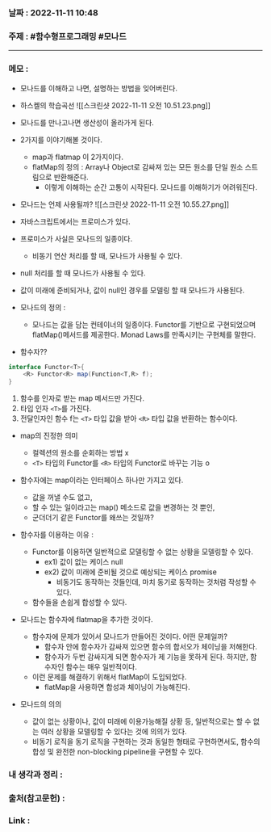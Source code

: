 ### 날짜 : 2022-11-11 10:48
### 주제 : #함수형프로그래밍 #모나드 

---- 

### 메모 : 
- 모나드를 이해하고 나면, 설명하는 방법을 잊어버린다. 
- 하스켈의 학습곡선 
![[스크린샷 2022-11-11 오전 10.51.23.png]]
- 모나드를 만나고나면 생산성이 올라가게 된다. 

- 2가지를 이야기해볼 것이다. 
	- map과 flatmap 이 2가지이다. 
	- flatMap의 정의 : Array나 Object로 감싸져 있는 모든 원소를 단일 원소 스트림으로 반환해준다. 
		- 이렇게 이해하는 순간 고통이 시작된다. 모나드를 이해하기가 어려워진다.


- 모나드는 언제 사용될까? 
![[스크린샷 2022-11-11 오전 10.55.27.png]]
- 자바스크립트에서는 프로미스가 있다. 
- 프로미스가 사실은 모나드의 일종이다. 
	- 비동기 연산 처리를 할 때, 모나드가 사용될 수 있다. 
- null 처리를 할 때 모나드가 사용될 수 있다. 
- 값이 미래에 준비되거나, 값이 null인 경우를 모델링 할 때 모나드가 사용된다. 

- 모나드의 정의 : 
	- 모나드는 값을 담는 컨테이너의 일종이다. Functor를 기반으로 구현되었으며 flatMap()메서드를 제공한다. Monad Laws를 만족시키는 구현체를 말한다. 

- 함수자?? 
```java
interface Functor<T>{
	<R> Functor<R> map(Function<T,R> f);
}
```
1. 함수를 인자로 받는 map 메서드만 가진다. 
2. 타입 인자 `<T>`를 가진다. 
3. 전달인자인 함수 f는 `<T>` 타입 값을 받아 `<R>` 타입 값을 반환하는 함수이다. 

- map의 진정한 의미 
	- 컬렉션의 원소를 순회하는 방법 x 
	- `<T>` 타입의 Functor를 `<R>` 타입의 Functor로 바꾸는 기능 o 
- 함수자에는 map이라는 인터페이스 하나만 가지고 있다. 
	- 값을 꺼낼 수도 없고, 
	- 할 수 있는 일이라고는 map() 메소드로 값을 변경하는 것 뿐인, 
	- 군더더기 같은 Functor를 왜쓰는 것일까? 

- 함수자를 이용하는 이유 : 
	- Functor를 이용하면 일반적으로 모델링할 수 없는 상황을 모델링할 수 있다. 
		- ex1) 값이 없는 케이스 null 
		- ex2) 값이 미래에 준비될 것으로 예상되는 케이스 promise
			- 비동기도 동작하는 것들인데, 마치 동기로 동작하는 것처럼 작성할 수 있다. 
	- 함수들을 손쉽게 합성할 수 있다. 

- 모나드는 함수자에 flatmap을 추가한 것이다. 
	- 함수자에 문제가 있어서 모나드가 만들어진 것이다. 어떤 문제일까? 
		- 함수자 안에 함수자가 감싸져 있으면 함수의 합서오가 체이닝을 저해한다. 
		- 함수자가 두번 감싸지게 되면 함수자가 제 기능을 못하게 된다. 하지만, 함수자인 함수는 매우 일반적이다. 
	- 이런 문제를 해결하기 위해서 flatMap이 도입되었다. 
		- flatMap을 사용하면 합성과 체이닝이 가능해진다. 


- 모나드의 의의 
	- 값이 없는 상황이나, 값이 미래에 이용가능해질 상황 등, 일반적으로는 할 수 없는 여러 상황을 모델링할 수 있다는 것에 의의가 있다. 
	- 비동기 로직을 동기 로직을 구현하는 것과 동일한 형태로 구현하면서도, 함수의 합성 및 완전한 non-blocking pipeline을 구현할 수 있다. 




### 내 생각과 정리 : 


### 출처(참고문헌) : 


### Link : 
